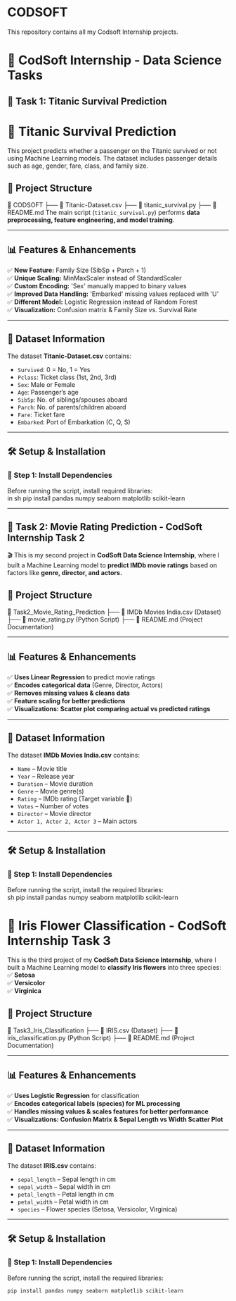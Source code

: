 # CODSOFT
This repository contains all my Codsoft Internship projects.
# 🚀 CodSoft Internship - Data Science Tasks


## 📌 Task 1: Titanic Survival Prediction  

# 🚢 Titanic Survival Prediction

This project predicts whether a passenger on the Titanic survived or not using Machine Learning models. The dataset includes passenger details such as age, gender, fare, class, and family size.

## 📂 Project Structure
📁 CODSOFT
├── 📄 Titanic-Dataset.csv
├── 📄 titanic_survival.py
├── 📄 README.md
The main script (`titanic_survival.py`) performs **data preprocessing, feature engineering, and model training**.

---

## 📊 Features & Enhancements
✅ **New Feature:** Family Size (SibSp + Parch + 1)  
✅ **Unique Scaling:** MinMaxScaler instead of StandardScaler  
✅ **Custom Encoding:** 'Sex' manually mapped to binary values  
✅ **Improved Data Handling:** 'Embarked' missing values replaced with 'U'  
✅ **Different Model:** Logistic Regression instead of Random Forest  
✅ **Visualization:** Confusion matrix & Family Size vs. Survival Rate  

---

## 📂 Dataset Information
The dataset **Titanic-Dataset.csv** contains:  
- `Survived`: 0 = No, 1 = Yes  
- `Pclass`: Ticket class (1st, 2nd, 3rd)  
- `Sex`: Male or Female  
- `Age`: Passenger’s age  
- `SibSp`: No. of siblings/spouses aboard  
- `Parch`: No. of parents/children aboard  
- `Fare`: Ticket fare  
- `Embarked`: Port of Embarkation (C, Q, S)  

---

## 🛠 Setup & Installation

### **🔹 Step 1: Install Dependencies**
Before running the script, install required libraries:  
 in sh
pip install pandas numpy seaborn matplotlib scikit-learn

---

## 📌 Task 2: Movie Rating Prediction - CodSoft Internship Task 2

🎬 This is my second project in **CodSoft Data Science Internship**, where I built a Machine Learning model to **predict IMDb movie ratings** based on factors like **genre, director, and actors.**  

## 📂 Project Structure
📁 Task2_Movie_Rating_Prediction
├── 📄 IMDb Movies India.csv (Dataset)
├── 📄 movie_rating.py (Python Script)
├── 📄 README.md (Project Documentation)

---

## 📊 Features & Enhancements  
✅ **Uses Linear Regression** to predict movie ratings  
✅ **Encodes categorical data** (Genre, Director, Actors)  
✅ **Removes missing values & cleans data**  
✅ **Feature scaling for better predictions**  
✅ **Visualizations: Scatter plot comparing actual vs predicted ratings**  

---

## 📂 Dataset Information  
The dataset **IMDb Movies India.csv** contains:  
- `Name` – Movie title  
- `Year` – Release year  
- `Duration` – Movie duration  
- `Genre` – Movie genre(s)  
- `Rating` – IMDb rating (Target variable 🎯)  
- `Votes` – Number of votes  
- `Director` – Movie director  
- `Actor 1, Actor 2, Actor 3` – Main actors  

---

## 🛠 Setup & Installation  

### **🔹 Step 1: Install Dependencies**  
Before running the script, install the required libraries:  
sh
pip install pandas numpy seaborn matplotlib scikit-learn

# 🌸 Iris Flower Classification - CodSoft Internship Task 3  

This is the third project of my **CodSoft Data Science Internship**, where I built a Machine Learning model to **classify Iris flowers** into three species:  
✅ **Setosa**  
✅ **Versicolor**  
✅ **Virginica**  

## 📂 Project Structure  

📁 Task3_Iris_Classification
├── 📄 IRIS.csv (Dataset)
├── 📄 iris_classification.py (Python Script)
├── 📄 README.md (Project Documentation)

---

## 📊 Features & Enhancements  
✅ **Uses Logistic Regression** for classification  
✅ **Encodes categorical labels (species) for ML processing**  
✅ **Handles missing values & scales features for better performance**  
✅ **Visualizations: Confusion Matrix & Sepal Length vs Width Scatter Plot**  

---

## 📂 Dataset Information  
The dataset **IRIS.csv** contains:  
- `sepal_length` – Sepal length in cm  
- `sepal_width` – Sepal width in cm  
- `petal_length` – Petal length in cm  
- `petal_width` – Petal width in cm  
- `species` – Flower species (Setosa, Versicolor, Virginica)  

---

## 🛠 Setup & Installation  

### **🔹 Step 1: Install Dependencies**  
Before running the script, install the required libraries:  
```sh
pip install pandas numpy seaborn matplotlib scikit-learn







